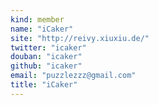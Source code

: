 ```yaml
---
kind: member
name: "iCaker"
site: "http://reivy.xiuxiu.de/"
twitter: "icaker"
douban: "icaker"
github: "icaker"
email: "puzzlezzz@gmail.com"
title: "iCaker"
---
```


